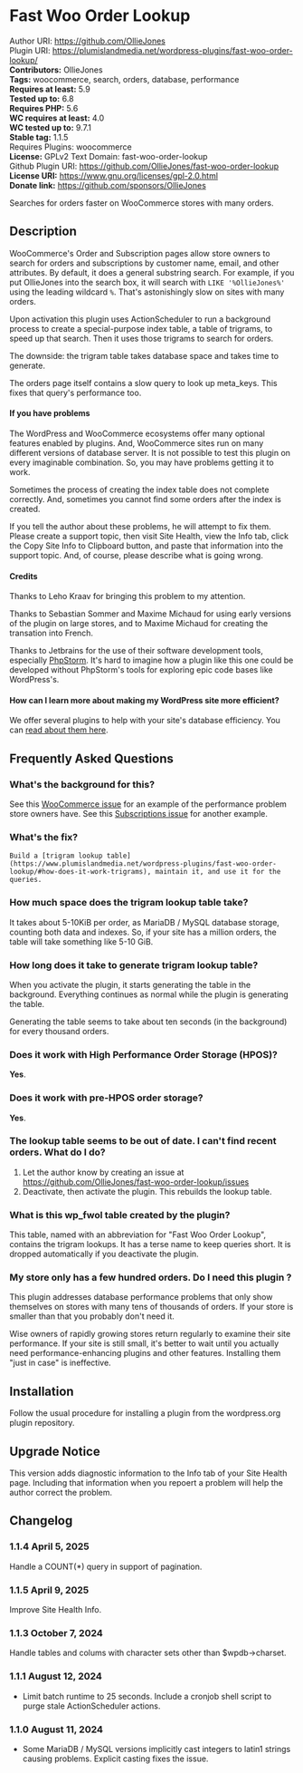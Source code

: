 # Fast Woo Order Lookup

Author URI: https://github.com/OllieJones \
Plugin URI: https://plumislandmedia.net/wordpress-plugins/fast-woo-order-lookup/ \
**Contributors:**  OllieJones \
**Tags:** woocommerce, search, orders, database, performance \
**Requires at least:** 5.9 \
**Tested up to:** 6.8 \
**Requires PHP:** 5.6 \
**WC requires at least:** 4.0 \
**WC tested up to:** 9.7.1 \
**Stable tag:** 1.1.5 \
Requires Plugins: woocommerce \
**License:** GPLv2
Text Domain: fast-woo-order-lookup \
Github Plugin URI: https://github.com/OllieJones/fast-woo-order-lookup \
**License URI:** https://www.gnu.org/licenses/gpl-2.0.html \
**Donate link:** https://github.com/sponsors/OllieJones

Searches for orders faster on WooCommerce stores with many orders.

## Description

WooCommerce's Order and Subscription pages allow store owners to search for orders and subscriptions by customer name, email, and other attributes. By default, it does a general substring search. For example, if you put OllieJones into the search box, it will search with `LIKE '%OllieJones%'` using the leading wildcard `%`. That's astonishingly slow on sites with many orders.

Upon activation this plugin uses ActionScheduler to run a background process to create a special-purpose index table, a table of trigrams, to speed up that search. Then it uses those trigrams to search for orders.

The downside: the trigram table takes database space and takes time to generate.

The orders page itself contains a slow query to look up meta_keys. This fixes that query's performance too.

<h4>If you have problems</h4>

The WordPress and WooCommerce ecosystems offer many optional features enabled by plugins. And, WooCommerce sites run on many different versions of database server. It is not possible to test this plugin on every imaginable combination. So, you may have problems getting it to work.

Sometimes the process of creating the index table does not complete correctly. And, sometimes you cannot find some orders after the index is created.

If you tell the author about these problems, he will attempt to fix them. Please create a support topic, then visit Site Health, view the Info tab, click the Copy Site Info to Clipboard button, and paste that information into the support topic. And, of course, please describe what is going wrong.

<h4>Credits</h4>
Thanks to Leho Kraav for bringing this problem to my attention.

Thanks to Sebastian Sommer and Maxime Michaud for using early versions of the plugin on large stores, and to Maxime Michaud for creating the transation into French.

Thanks to Jetbrains for the use of their software development tools, especially [PhpStorm](https://www.jetbrains.com/phpstorm/). It's hard to imagine how a plugin like this one could be developed without PhpStorm's tools for exploring epic code bases like WordPress's.

<h4>How can I learn more about making my WordPress site more efficient?</h4>

We offer several plugins to help with your site's database efficiency. You can [read about them here](https://www.plumislandmedia.net/wordpress/performance/optimizing-wordpress-database-servers/).

## Frequently Asked Questions

### What's the background for this?

See this [WooCommerce issue](https://github.com/woocommerce/woocommerce/issues/32826) for an example of the performance problem store owners have. See this [Subscriptions issue](https://github.com/Automattic/woocommerce-subscriptions-core/issues/183) for another example.

### What's the fix?

    Build a [trigram lookup table](https://www.plumislandmedia.net/wordpress-plugins/fast-woo-order-lookup/#how-does-it-work-trigrams), maintain it, and use it for the queries.

### How much space does the trigram lookup table take?

It takes about 5-10KiB per order, as MariaDB / MySQL database storage, counting both data and indexes. So, if your site has a million orders, the table will take something like 5-10 GiB.

### How long does it take to generate trigram lookup table?

When you activate the plugin, it starts generating the table in the background. Everything continues as normal while the plugin is generating the table.

Generating the table seems to take about ten seconds (in the background) for every thousand orders.

### Does it work with High Performance Order Storage (HPOS)?

**Yes**.

### Does it work with pre-HPOS order storage?

**Yes**.

### The lookup table seems to be out of date. I can't find recent orders. What do I do?

1. Let the author know by creating an issue at https://github.com/OllieJones/fast-woo-order-lookup/issues
2. Deactivate, then activate the plugin. This rebuilds the lookup table.

### What is this wp_fwol table created by the plugin?

This table, named with an abbreviation for "Fast Woo Order Lookup", contains the trigram lookups. It has a terse name to keep queries short. It is dropped automatically if you deactivate the plugin.

### My store only has a few hundred orders. Do I need this plugin ?

This plugin addresses database performance problems that only show themselves on stores with many tens of thousands of orders. If your store is smaller than that you probably don't need it.

Wise owners of rapidly growing stores return regularly to examine their site performance. If your site is still small, it's better to wait until you actually need performance-enhancing plugins and other features. Installing them "just in case" is ineffective.

## Installation

Follow the usual procedure for installing a plugin from the wordpress.org plugin repository.

## Upgrade Notice

This version adds diagnostic information to the Info tab of your Site Health page. Including that information when you repoert a problem will help the author correct the problem.

## Changelog

### 1.1.4 April 5, 2025

Handle a COUNT(*) query in support of pagination.


### 1.1.5 April 9, 2025

Improve Site Health Info.

### 1.1.3 October 7, 2024

Handle tables and colums with character sets other than $wpdb->charset.

### 1.1.1 August 12, 2024

* Limit batch runtime to 25 seconds. Include a cronjob shell script to purge stale ActionScheduler actions.

### 1.1.0 August 11, 2024

* Some MariaDB / MySQL versions implicitly cast integers to latin1 strings causing problems. Explicit casting fixes the issue.
